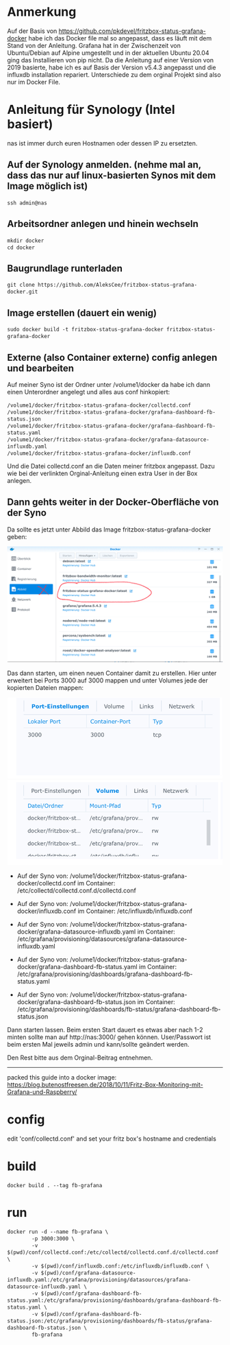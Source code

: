 # Anmerkung
Auf der Basis von https://github.com/pkdevel/fritzbox-status-grafana-docker habe ich das Docker file mal so angepasst, dass es läuft mit dem Stand von der Anleitung. Grafana hat in der Zwischenzeit von Ubuntu/Debian auf Alpine umgestellt und in der aktuellen Ubuntu 20.04 ging das Installieren von pip nicht.
Da die Anleitung auf einer Version von 2019 basierte, habe ich es auf Basis der Version v5.4.3 angepasst und die influxdb installation repariert.
Unterschiede zu dem orginal Projekt sind also nur im Docker File.

# Anleitung für Synology (Intel basiert)

nas ist immer durch euren Hostnamen oder dessen IP zu ersetzten.

## Auf der Synology anmelden. (nehme mal an, dass das nur auf linux-basierten Synos mit dem Image möglich ist)
```
ssh admin@nas
```

## Arbeitsordner anlegen und hinein wechseln
```
mkdir docker
cd docker
```

## Baugrundlage runterladen
```
git clone https://github.com/AleksCee/fritzbox-status-grafana-docker.git
```

## Image erstellen (dauert ein wenig)
```
sudo docker build -t fritzbox-status-grafana-docker fritzbox-status-grafana-docker
```

## Externe (also Container externe) config anlegen und bearbeiten
Auf meiner Syno ist der Ordner unter /volume1/docker da habe ich dann einen Unterordner angelegt und alles aus conf hinkopiert:
```
/volume1/docker/fritzbox-status-grafana-docker/collectd.conf
/volume1/docker/fritzbox-status-grafana-docker/grafana-dashboard-fb-status.json
/volume1/docker/fritzbox-status-grafana-docker/grafana-dashboard-fb-status.yaml
/volume1/docker/fritzbox-status-grafana-docker/grafana-datasource-influxdb.yaml
/volume1/docker/fritzbox-status-grafana-docker/influxdb.conf
```

Und die Datei collectd.conf an die Daten meiner fritzbox angepasst. Dazu wie bei der verlinkten Orginal-Anleitung einen extra User in der Box anlegen.

## Dann gehts weiter in der Docker-Oberfläche von der Syno
Da sollte es jetzt unter Abbild das Image fritzbox-status-grafana-docker geben:

![Abbild](images/4F25782D-9151-4F42-BE53-082956BA4B6E.jpeg)

Das dann starten, um einen neuen Container damit zu erstellen. Hier unter erweitert bei Ports 3000 auf 3000 mappen und unter Volumes jede der kopierten Dateien mappen:

![Port](images/ADFFB937-65F9-4EFB-9ED4-9D7E7699C516.jpeg)
![Volumes](images/25EA6D5A-D0E6-4213-89AA-16C49465A461.jpeg)

* Auf der Syno von: /volume1/docker/fritzbox-status-grafana-docker/collectd.conf
 im Container: /etc/collectd/collectd.conf.d/collectd.conf

* Auf der Syno von: /volume1/docker/fritzbox-status-grafana-docker/influxdb.conf
 im Container: /etc/influxdb/influxdb.conf

* Auf der Syno von: /volume1/docker/fritzbox-status-grafana-docker/grafana-datasource-influxdb.yaml
 im Container: /etc/grafana/provisioning/datasources/grafana-datasource-influxdb.yaml

* Auf der Syno von: /volume1/docker/fritzbox-status-grafana-docker/grafana-dashboard-fb-status.yaml
 im Container: /etc/grafana/provisioning/dashboards/grafana-dashboard-fb-status.yaml

* Auf der Syno von: /volume1/docker/fritzbox-status-grafana-docker/grafana-dashboard-fb-status.json
 im Container: /etc/grafana/provisioning/dashboards/fb-status/grafana-dashboard-fb-status.json

Dann starten lassen. Beim ersten Start dauert es etwas aber nach 1-2 minten sollte man auf http://nas:3000/ gehen können.
User/Passwort ist beim ersten Mal jeweils admin und kann/sollte geändert werden.

Den Rest bitte aus dem Orginal-Beitrag entnehmen.

---

packed this guide into a docker image:
https://blog.butenostfreesen.de/2018/10/11/Fritz-Box-Monitoring-mit-Grafana-und-Raspberry/

# config
edit 'conf/collectd.conf' and set your fritz box's hostname and credentials

# build
```
docker build . --tag fb-grafana
```

# run
```
docker run -d --name fb-grafana \
        -p 3000:3000 \
        -v $(pwd)/conf/collectd.conf:/etc/collectd/collectd.conf.d/collectd.conf \
        -v $(pwd)/conf/influxdb.conf:/etc/influxdb/influxdb.conf \
        -v $(pwd)/conf/grafana-datasource-influxdb.yaml:/etc/grafana/provisioning/datasources/grafana-datasource-influxdb.yaml \
        -v $(pwd)/conf/grafana-dashboard-fb-status.yaml:/etc/grafana/provisioning/dashboards/grafana-dashboard-fb-status.yaml \
        -v $(pwd)/conf/grafana-dashboard-fb-status.json:/etc/grafana/provisioning/dashboards/fb-status/grafana-dashboard-fb-status.json \
        fb-grafana
```
